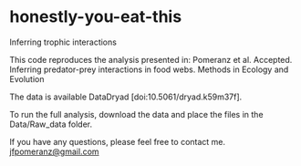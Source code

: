 # honestly-you-eat-this
Inferring trophic interactions

This code reproduces the analysis presented in:
Pomeranz et al. Accepted. Inferring predator-prey interactions in food webs. Methods in Ecology and Evolution

The data is available DataDryad [doi:10.5061/dryad.k59m37f]. 

To run the full analysis, download the data and place the files in the Data/Raw_data folder. 

If you have any questions, please feel free to contact me. 
jfpomeranz@gmail.com
